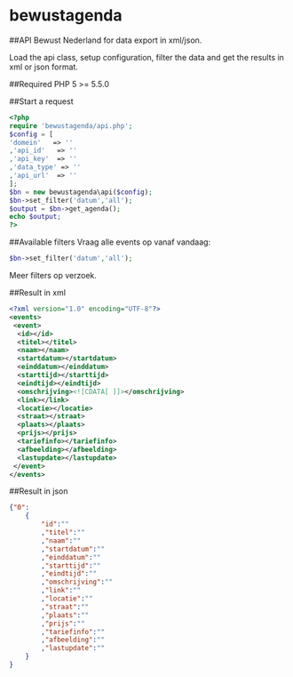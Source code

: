 bewustagenda
============

##API Bewust Nederland for data export in xml/json.

Load the api class, setup configuration, filter the data and get the results in xml or json format.

##Required
PHP 5 >= 5.5.0

##Start a request
```php
<?php
require 'bewustagenda/api.php';
$config = [
'domein'   => ''
,'api_id'   => ''
,'api_key'  => ''
,'data_type' => ''
,'api_url'  => ''
];
$bn = new bewustagenda\api($config);
$bn->set_filter('datum','all');
$output = $bn->get_agenda();
echo $output;
?>
```

##Available filters
Vraag alle events op vanaf vandaag:
```php
$bn->set_filter('datum','all');
```
Meer filters op verzoek.

##Result in xml

```xml
<?xml version="1.0" encoding="UTF-8"?>
<events>
 <event>
  <id></id>
  <titel></titel>
  <naam></naam>
  <startdatum></startdatum>
  <einddatum></einddatum>
  <starttijd></starttijd>
  <eindtijd></eindtijd>
  <omschrijving><![CDATA[ ]]></omschrijving>
  <link></link>
  <locatie></locatie>
  <straat></straat>
  <plaats></plaats>
  <prijs></prijs>
  <tariefinfo></tariefinfo>
  <afbeelding></afbeelding>
  <lastupdate></lastupdate>
 </event>
</events>
```

##Result in json

```json
{"0":
	{
		"id":""
		,"titel":""
		,"naam":""
		,"startdatum":""
		,"einddatum":""
		,"starttijd":""
		,"eindtijd":""
		,"omschrijving":""
		,"link":""
		,"locatie":""
		,"straat":""
		,"plaats":""
		,"prijs":""
		,"tariefinfo":""
		,"afbeelding":""
		,"lastupdate":""
	}
}
```
